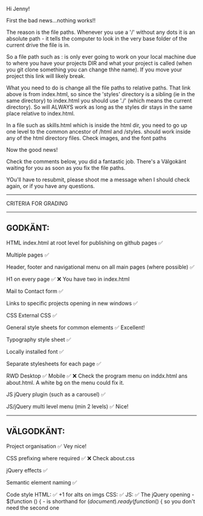 Hi Jenny!

First the bad news...nothing works!!

The reason is the file paths. Whenever you use a '/' without any dots it is an absolute path - it tells the computer to look in the very base folder of the current drive the file is in.

So a file path such as : <link rel="stylesheet" href="/jennys-portfolio-2.0/styles/index.css"> is only ever going to work on your local machine due to where you have your projects DIR and what your project is called (when you git clone something you can change thhe name). If you move your project this link will likely break.

What you need to do is change all the file paths to relative paths. That link above is from index.html, so since the 'styles' directory is a sibling (ie in the same directory) to index.html you should use './' (which means the current directory).  So <link rel="stylesheet" href="./styles/index.css"> will ALWAYS work as long as the styles dir stays in the same place relative to index.html.

In  a file such as skills.html which is inside the html dir, you need to go up one level to the common ancestor of /html and /styles.  <link rel="stylesheet" href="../styles/index.css"> should work inside any of the html directory files. Check images, and the font paths

Now the good news!

Check the comments below, you did a fantastic job. There's a Välgokänt waiting for you as soon as you fix the file paths.

YOu'll have to resubmit, please shoot me a message when I should check again, or if you have any questions.

*************************************

CRITERIA FOR GRADING

*************************************

GODKÄNT:
-------------------------------------

HTML
  index.html at root level for publishing on github pages ✅

  Multiple pages ✅

  Header, footer and navigational menu on all main pages (where possible) ✅

  H1 on every page ✅ ❌
    You have two in index.html

  Mail to Contact form ✅

  Links to specific projects opening in new windows ✅

CSS
  External CSS ✅

  General style sheets for common elements ✅
    Excellent!

  Typography style sheet ✅

  Locally installed font ✅
  
  Separate stylesheets for each page ✅

  RWD
    Desktop ✅
    Mobile ✅  ❌
      Check the program menu on  inddx.html ans about.html. A white bg on the menu could fix it.

JS
  jQuery plugin (such as a carousel) ✅ 

  JS/jQuery multi level menu (min 2 levels) ✅
    Nice!
  

-------------------------------------

VÄLGODKÄNT:
-------------------------------------

  Project organisation ✅
    Vey nice!

  CSS prefixing where required ✅ ❌
    Check about.css

  jQuery effects  ✅

  Semantic element naming ✅

  Code style
   HTML: ✅
     +1 for alts on imgs
   CSS: ✅
   JS: ✅
     The jQuery opening - $(function () { - is shorthand for  $(document).ready(function ($) { so you don't need the second one